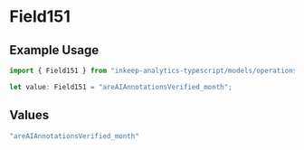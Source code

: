 # Field151

## Example Usage

```typescript
import { Field151 } from "inkeep-analytics-typescript/models/operations";

let value: Field151 = "areAIAnnotationsVerified_month";
```

## Values

```typescript
"areAIAnnotationsVerified_month"
```